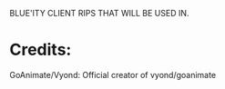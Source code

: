 BLUE'ITY CLIENT RIPS THAT WILL BE USED IN.

# Credits:

GoAnimate/Vyond: Official creator of vyond/goanimate